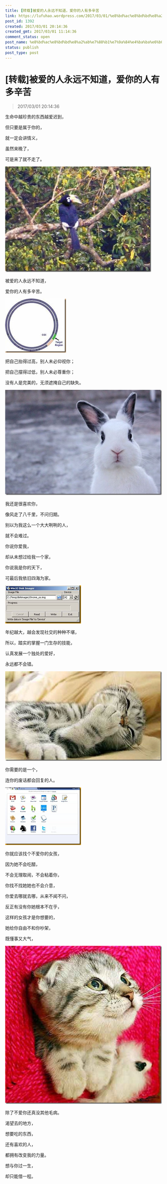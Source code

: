 ```yaml
---
title: [转载]被爱的人永远不知道，爱你的人有多辛苦
link: https://lufuhao.wordpress.com/2017/03/01/%e8%bd%ac%e8%bd%bd%e8%a2%ab%e7%88%b1%e7%9a%84%e4%ba%ba%e6%b0%b8%e8%bf%9c%e4%b8%8d%e7%9f%a5%e9%81%93%ef%bc%8c%e7%88%b1%e4%bd%a0%e7%9a%84%e4%ba%ba%e6%9c%89%e5%a4%9a%e8%be%9b%e8%8b%a6/: 
post_id: 1392
created: 2017/03/01 20:14:36
created_gmt: 2017/03/01 11:14:36
comment_status: open
post_name: %e8%bd%ac%e8%bd%bd%e8%a2%ab%e7%88%b1%e7%9a%84%e4%ba%ba%e6%b0%b8%e8%bf%9c%e4%b8%8d%e7%9f%a5%e9%81%93%ef%bc%8c%e7%88%b1%e4%bd%a0%e7%9a%84%e4%ba%ba%e6%9c%89%e5%a4%9a%e8%be%9b%e8%8b%a6
status: publish
post_type: post
---
```


# [转载]被爱的人永远不知道，爱你的人有多辛苦

> 2017/03/01 20:14:36

生命中越珍贵的东西越爱迟到，

但只要是属于你的，

就一定会讲情义，

虽然来晚了，

可是来了就不走了。

![20170301-201436-0001](/assets/images/20170301-201436-0001.jpg)

被爱的人永远不知道，

爱你的人有多辛苦。

![20170301-201436-0002](/assets/images/20170301-201436-0002.jpg)

把自己抬得过高，别人未必仰视你； 

把自己摆得过低，别人未必尊重你； 

没有人是完美的，无须遮掩自己的缺失。 

![20170301-201436-0003](/assets/images/20170301-201436-0003.jpg)

我还是很喜欢你，

像风走了八千里，不问归期。

别以为我这么一个大大咧咧的人， 

就不会难过。 

你说你爱我， 

却从未想过给我一个家， 

你说我是你的天下， 

可最后我依旧四海为家。 

![20170301-201436-0004](/assets/images/20170301-201436-0004.jpg)

年纪越大，越会发现社交的种种不堪， 

所以，踏实的掌握一门生存的技能， 

认真发展一个独处的爱好， 

永远都不会错。 

![20170301-201436-0005](/assets/images/20170301-201436-0005.jpg)

你需要的是一个，

连你的废话都会回复的人。

![20170301-201436-0006](/assets/images/20170301-201436-0006.jpg)

你就应该找个不爱你的女孩， 

因为她不会吃醋， 

不会无理取闹，不会粘着你， 

你找不找她她也不会介意， 

你爱去哪就去哪，从来不闻不问， 

反正有没有你她根本不在乎， 

这样的女孩才是你想要的， 

她给你自由不和你吵架， 

既懂事又大气， 

![20170301-201436-0007](/assets/images/20170301-201436-0007.jpg)

除了不爱你还真没其他毛病。 

渴望去的地方， 

想要吃的东西， 

还有喜欢的人， 

都拥有改变我的力量。 

想与你过一生，

却只能借一程。
